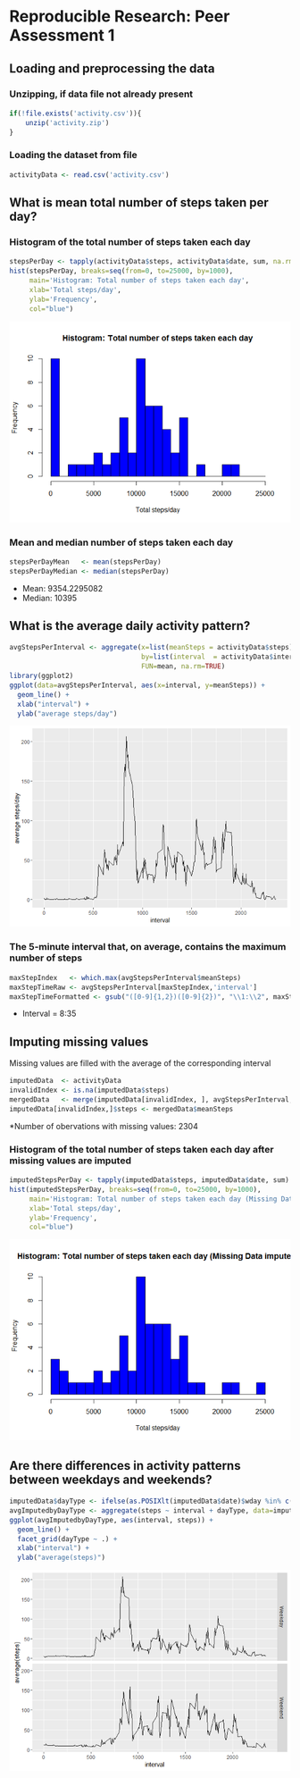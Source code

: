 # Reproducible Research: Peer Assessment 1

## Loading and preprocessing the data
### Unzipping, if data file not already present

```r
if(!file.exists('activity.csv')){
    unzip('activity.zip')
}
```
### Loading the dataset from file

```r
activityData <- read.csv('activity.csv')
```

## What is mean total number of steps taken per day?
### Histogram of the total number of steps taken each day

```r
stepsPerDay <- tapply(activityData$steps, activityData$date, sum, na.rm=TRUE)
hist(stepsPerDay, breaks=seq(from=0, to=25000, by=1000),
     main='Histogram: Total number of steps taken each day',
     xlab='Total steps/day', 
     ylab='Frequency',
     col="blue")
```

![](PA1_template_files/figure-html/unnamed-chunk-3-1.png)<!-- -->

### Mean and median number of steps taken each day

```r
stepsPerDayMean   <- mean(stepsPerDay)
stepsPerDayMedian <- median(stepsPerDay)
```
* Mean:    9354.2295082
* Median:  10395

## What is the average daily activity pattern?

```r
avgStepsPerInterval <- aggregate(x=list(meanSteps = activityData$steps),
                                 by=list(interval  = activityData$interval),
                                 FUN=mean, na.rm=TRUE)
library(ggplot2)
ggplot(data=avgStepsPerInterval, aes(x=interval, y=meanSteps)) +
  geom_line() +
  xlab("interval") +
  ylab("average steps/day")  
```

![](PA1_template_files/figure-html/unnamed-chunk-5-1.png)<!-- -->

### The 5-minute interval that, on average, contains the maximum number of steps

```r
maxStepIndex   <- which.max(avgStepsPerInterval$meanSteps)
maxStepTimeRaw <- avgStepsPerInterval[maxStepIndex,'interval']
maxStepTimeFormatted <- gsub("([0-9]{1,2})([0-9]{2})", "\\1:\\2", maxStepTimeRaw)
```
* Interval = 8:35

## Imputing missing values
Missing values are filled with the average of the corresponding interval

```r
imputedData  <- activityData
invalidIndex <- is.na(imputedData$steps)
mergedData   <- merge(imputedData[invalidIndex, ], avgStepsPerInterval, by = "interval")
imputedData[invalidIndex,]$steps <- mergedData$meanSteps
```
*Number of obervations with missing values: 2304

### Histogram of the total number of steps taken each day after missing values are imputed

```r
imputedStepsPerDay <- tapply(imputedData$steps, imputedData$date, sum)
hist(imputedStepsPerDay, breaks=seq(from=0, to=25000, by=1000),
     main='Histogram: Total number of steps taken each day (Missing Data imputed)',
     xlab='Total steps/day', 
     ylab='Frequency',
     col="blue")
```

![](PA1_template_files/figure-html/unnamed-chunk-8-1.png)<!-- -->

## Are there differences in activity patterns between weekdays and weekends?

```r
imputedData$dayType <- ifelse(as.POSIXlt(imputedData$date)$wday %in% c(0,6), 'Weekend', 'Weekday')
avgImputedbyDayType <- aggregate(steps ~ interval + dayType, data=imputedData, mean)
ggplot(avgImputedbyDayType, aes(interval, steps)) + 
  geom_line() + 
  facet_grid(dayType ~ .) +
  xlab("interval") + 
  ylab("average(steps)")
```

![](PA1_template_files/figure-html/unnamed-chunk-9-1.png)<!-- -->
